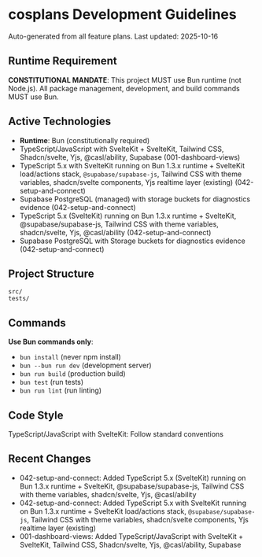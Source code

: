 # cosplans Development Guidelines

Auto-generated from all feature plans. Last updated: 2025-10-16

## Runtime Requirement
**CONSTITUTIONAL MANDATE**: This project MUST use Bun runtime (not Node.js). All package management, development, and build commands MUST use Bun.

## Active Technologies
- **Runtime**: Bun (constitutionally required)
- TypeScript/JavaScript with SvelteKit + SvelteKit, Tailwind CSS, Shadcn/svelte, Yjs, @casl/ability, Supabase (001-dashboard-views)
- TypeScript 5.x with SvelteKit running on Bun 1.3.x runtime + SvelteKit load/actions stack, `@supabase/supabase-js`, Tailwind CSS with theme variables, shadcn/svelte components, Yjs realtime layer (existing) (042-setup-and-connect)
- Supabase PostgreSQL (managed) with storage buckets for diagnostics evidence (042-setup-and-connect)
- TypeScript 5.x (SvelteKit) running on Bun 1.3.x runtime + SvelteKit, @supabase/supabase-js, Tailwind CSS with theme variables, shadcn/svelte, Yjs, @casl/ability (042-setup-and-connect)
- Supabase PostgreSQL with Storage buckets for diagnostics evidence (042-setup-and-connect)

## Project Structure
```
src/
tests/
```

## Commands
**Use Bun commands only**:
- `bun install` (never npm install)
- `bun --bun run dev` (development server)
- `bun run build` (production build)
- `bun test` (run tests)
- `bun run lint` (run linting)

## Code Style
TypeScript/JavaScript with SvelteKit: Follow standard conventions

## Recent Changes
- 042-setup-and-connect: Added TypeScript 5.x (SvelteKit) running on Bun 1.3.x runtime + SvelteKit, @supabase/supabase-js, Tailwind CSS with theme variables, shadcn/svelte, Yjs, @casl/ability
- 042-setup-and-connect: Added TypeScript 5.x with SvelteKit running on Bun 1.3.x runtime + SvelteKit load/actions stack, `@supabase/supabase-js`, Tailwind CSS with theme variables, shadcn/svelte components, Yjs realtime layer (existing)
- 001-dashboard-views: Added TypeScript/JavaScript with SvelteKit + SvelteKit, Tailwind CSS, Shadcn/svelte, Yjs, @casl/ability, Supabase

<!-- MANUAL ADDITIONS START -->
<!-- MANUAL ADDITIONS END -->
